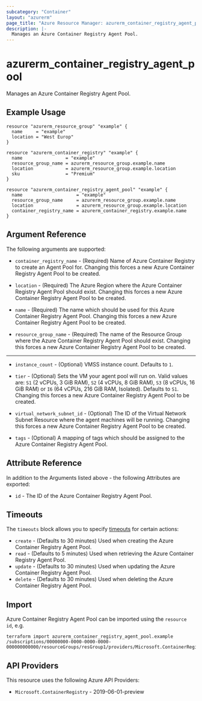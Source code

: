 ```yaml
---
subcategory: "Container"
layout: "azurerm"
page_title: "Azure Resource Manager: azurerm_container_registry_agent_pool"
description: |-
  Manages an Azure Container Registry Agent Pool.
---
```


# azurerm_container_registry_agent_pool

Manages an Azure Container Registry Agent Pool.

## Example Usage

```hcl
resource "azurerm_resource_group" "example" {
  name     = "example"
  location = "West Europ"
}

resource "azurerm_container_registry" "example" {
  name                = "example"
  resource_group_name = azurerm_resource_group.example.name
  location            = azurerm_resource_group.example.location
  sku                 = "Premium"
}

resource "azurerm_container_registry_agent_pool" "example" {
  name                    = "example"
  resource_group_name     = azurerm_resource_group.example.name
  location                = azurerm_resource_group.example.location
  container_registry_name = azurerm_container_registry.example.name
}
```

## Argument Reference

The following arguments are supported:

* `container_registry_name` - (Required) Name of Azure Container Registry to create an Agent Pool for. Changing this forces a new Azure Container Registry Agent Pool to be created.

* `location` - (Required) The Azure Region where the Azure Container Registry Agent Pool should exist. Changing this forces a new Azure Container Registry Agent Pool to be created.

* `name` - (Required) The name which should be used for this Azure Container Registry Agent Pool. Changing this forces a new Azure Container Registry Agent Pool to be created.

* `resource_group_name` - (Required) The name of the Resource Group where the Azure Container Registry Agent Pool should exist. Changing this forces a new Azure Container Registry Agent Pool to be created.

---

* `instance_count` - (Optional) VMSS instance count. Defaults to `1`.

* `tier` - (Optional) Sets the VM your agent pool will run on. Valid values are: `S1` (2 vCPUs, 3 GiB RAM), `S2` (4 vCPUs, 8 GiB RAM), `S3` (8 vCPUs, 16 GiB RAM) or `I6` (64 vCPUs, 216 GiB RAM, Isolated). Defaults to `S1`. Changing this forces a new Azure Container Registry Agent Pool to be created.

* `virtual_network_subnet_id` - (Optional) The ID of the Virtual Network Subnet Resource where the agent machines will be running. Changing this forces a new Azure Container Registry Agent Pool to be created.

* `tags` - (Optional) A mapping of tags which should be assigned to the Azure Container Registry Agent Pool.

## Attribute Reference

In addition to the Arguments listed above - the following Attributes are exported:

* `id` - The ID of the Azure Container Registry Agent Pool.

## Timeouts

The `timeouts` block allows you to specify [timeouts](https://developer.hashicorp.com/terraform/language/resources/configure#define-operation-timeouts) for certain actions:

* `create` - (Defaults to 30 minutes) Used when creating the Azure Container Registry Agent Pool.
* `read` - (Defaults to 5 minutes) Used when retrieving the Azure Container Registry Agent Pool.
* `update` - (Defaults to 30 minutes) Used when updating the Azure Container Registry Agent Pool.
* `delete` - (Defaults to 30 minutes) Used when deleting the Azure Container Registry Agent Pool.

## Import

Azure Container Registry Agent Pool can be imported using the `resource id`, e.g.

```shell
terraform import azurerm_container_registry_agent_pool.example /subscriptions/00000000-0000-0000-0000-000000000000/resourceGroups/resGroup1/providers/Microsoft.ContainerRegistry/registries/registry1/agentPools/agentpool1
```

## API Providers
<!-- This section is generated, changes will be overwritten -->
This resource uses the following Azure API Providers:

* `Microsoft.ContainerRegistry` - 2019-06-01-preview
